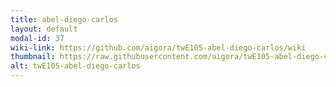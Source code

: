 ```yaml
---
title: abel-diego-carlos
layout: default
modal-id: 37
wiki-link: https://github.com/aigora/twE105-abel-diego-carlos/wiki
thumbnail: https://raw.githubusercontent.com/aigora/twE105-abel-diego-carlos/master/logo.png
alt: twE105-abel-diego-carlos
---
```

